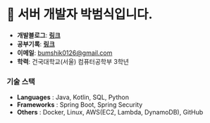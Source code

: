 # 👋 서버 개발자 박범식입니다.

- **개발블로그**: **[링크](https://cseant.tistory.com/)**
- **공부기록**: **[링크](https://github.com/SIKU-KR/Study)**
- **이메일**: bumshik0126@gmail.com
- **학력**: 건국대학교(서울) 컴퓨터공학부 3학년

### 기술 스택
- **Languages** : Java, Kotlin, SQL, Python
- **Frameworks** : Spring Boot, Spring Security
- **Others** : Docker, Linux, AWS(EC2, Lambda, DynamoDB), GitHub
